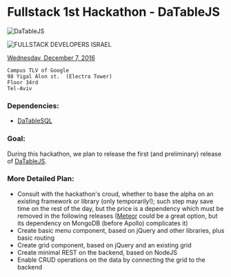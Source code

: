 
# Fullstack 1st Hackathon - DaTableJS
![DaTableJS](http://netmask.it/DaTable.jpg)

![FULLSTACK DEVELOPERS ISRAEL](https://a248.e.akamai.net/secure.meetupstatic.com/photos/event/1/3/4/e/global_448264942.jpeg)

[Wednesday, December 7, 2016](https://www.meetup.com/full-stack-developer-il/events/230141038/)
```
Campus TLV of Google
98 Yigal Alon st.  (Electra Tower)
Floor 34rd
Tel-Aviv
```
### Dependencies:
- [DaTableSQL](https://github.com/marmor/datable.sql)

### Goal:
During this hackathon, we plan to release the first (and preliminary) release of [DaTableJS](https://github.com/marmor/datable.js).

### More Detailed Plan:
- Consult with the hackathon's croud, whether to base the alpha on an existing framework or library (only temporarily!); such step may save time on the rest of the day, but the price is a dependency which must be removed in the following releases ([Meteor](https://www.meteor.com) could be a great option, but its dependency on MongoDB (before Apollo) complicates it)
- Create basic menu component, based on jQuery and other libraries, plus basic routing
- Create grid component, based on jQuery and an existing grid
- Create minimal REST on the backend, based on NodeJS
- Enable CRUD operations on the data by connecting the grid to the backend
